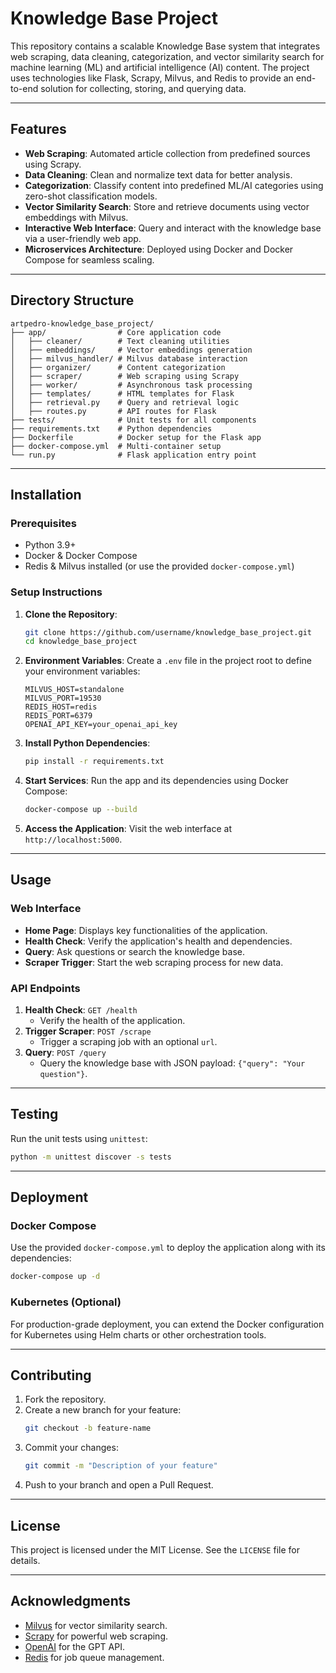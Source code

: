 
# Knowledge Base Project

This repository contains a scalable Knowledge Base system that integrates web scraping, data cleaning, categorization, and vector similarity search for machine learning (ML) and artificial intelligence (AI) content. The project uses technologies like Flask, Scrapy, Milvus, and Redis to provide an end-to-end solution for collecting, storing, and querying data.

---

## Features

- **Web Scraping**: Automated article collection from predefined sources using Scrapy.
- **Data Cleaning**: Clean and normalize text data for better analysis.
- **Categorization**: Classify content into predefined ML/AI categories using zero-shot classification models.
- **Vector Similarity Search**: Store and retrieve documents using vector embeddings with Milvus.
- **Interactive Web Interface**: Query and interact with the knowledge base via a user-friendly web app.
- **Microservices Architecture**: Deployed using Docker and Docker Compose for seamless scaling.

---

## Directory Structure

```
artpedro-knowledge_base_project/
├── app/                # Core application code
│   ├── cleaner/        # Text cleaning utilities
│   ├── embeddings/     # Vector embeddings generation
│   ├── milvus_handler/ # Milvus database interaction
│   ├── organizer/      # Content categorization
│   ├── scraper/        # Web scraping using Scrapy
│   ├── worker/         # Asynchronous task processing
│   ├── templates/      # HTML templates for Flask
│   ├── retrieval.py    # Query and retrieval logic
│   ├── routes.py       # API routes for Flask
├── tests/              # Unit tests for all components
├── requirements.txt    # Python dependencies
├── Dockerfile          # Docker setup for the Flask app
├── docker-compose.yml  # Multi-container setup
└── run.py              # Flask application entry point
```

---

## Installation

### Prerequisites

- Python 3.9+
- Docker & Docker Compose
- Redis & Milvus installed (or use the provided `docker-compose.yml`)

### Setup Instructions

1. **Clone the Repository**:
   ```bash
   git clone https://github.com/username/knowledge_base_project.git
   cd knowledge_base_project
   ```

2. **Environment Variables**:
   Create a `.env` file in the project root to define your environment variables:
   ```plaintext
   MILVUS_HOST=standalone
   MILVUS_PORT=19530
   REDIS_HOST=redis
   REDIS_PORT=6379
   OPENAI_API_KEY=your_openai_api_key
   ```

3. **Install Python Dependencies**:
   ```bash
   pip install -r requirements.txt
   ```

4. **Start Services**:
   Run the app and its dependencies using Docker Compose:
   ```bash
   docker-compose up --build
   ```

5. **Access the Application**:
   Visit the web interface at `http://localhost:5000`.

---

## Usage

### Web Interface

- **Home Page**: Displays key functionalities of the application.
- **Health Check**: Verify the application's health and dependencies.
- **Query**: Ask questions or search the knowledge base.
- **Scraper Trigger**: Start the web scraping process for new data.

### API Endpoints

1. **Health Check**: `GET /health`
   - Verify the health of the application.
2. **Trigger Scraper**: `POST /scrape`
   - Trigger a scraping job with an optional `url`.
3. **Query**: `POST /query`
   - Query the knowledge base with JSON payload: `{"query": "Your question"}`.

---

## Testing

Run the unit tests using `unittest`:
```bash
python -m unittest discover -s tests
```

---

## Deployment

### Docker Compose

Use the provided `docker-compose.yml` to deploy the application along with its dependencies:
```bash
docker-compose up -d
```

### Kubernetes (Optional)

For production-grade deployment, you can extend the Docker configuration for Kubernetes using Helm charts or other orchestration tools.

---

## Contributing

1. Fork the repository.
2. Create a new branch for your feature:
   ```bash
   git checkout -b feature-name
   ```
3. Commit your changes:
   ```bash
   git commit -m "Description of your feature"
   ```
4. Push to your branch and open a Pull Request.

---

## License

This project is licensed under the MIT License. See the `LICENSE` file for details.

---

## Acknowledgments

- [Milvus](https://milvus.io/) for vector similarity search.
- [Scrapy](https://scrapy.org/) for powerful web scraping.
- [OpenAI](https://openai.com/) for the GPT API.
- [Redis](https://redis.io/) for job queue management.
